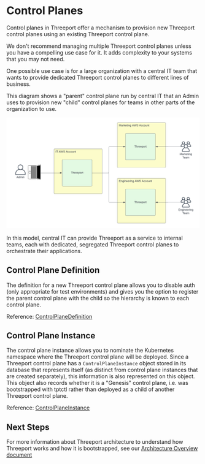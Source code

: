 # Control Planes

Control planes in Threeport offer a mechanism to provision new Threeport control
planes using an existing Threeport control plane.

We don't recommend managing multiple Threeport control planes unless you have a
compelling use case for it.  It adds complexity to your systems that you may not
need.

One possible use case is for a large organization with a central IT team that
wants to provide dedicated Threeport control planes to different lines of
business.

This diagram shows a "parent" control plane run by central IT that an Admin uses
to provision new "child" control planes for teams in other parts of the
organization to use.

![Multiple Threeport](../img/MultipleThreeportControlPlanes.png)

In this model, central IT can provide Threeport as a service to internal teams,
each with dedicated, segregated Threeport control planes to orchestrate their
applications.

## Control Plane Definition

The definition for a new Threeport control plane allows you to disable auth
(only appropriate for test environments) and gives you the option to register
the parent control plane with the child so the hierarchy is known to each control
plane.

Reference:
[ControlPlaneDefinition](https://pkg.go.dev/github.com/threeport/threeport/pkg/api/v0#ControlPlaneDefinition)

## Control Plane Instance

The control plane instance allows you to nominate the Kubernetes namespace where
the Threeport control plane will be deployed.  Since a Threeport control plane
has a `ControlPlaneInstance` object stored in its database that represents
itself (as distinct from control plane instances that are created separately),
this information is also represented on this object.  This object also records
whether it is a "Genesis" control plane, i.e. was bootstrapped with tptctl
rather than deployed as a child of another Threeport control plane.

Reference:
[ControlPlaneInstance](https://pkg.go.dev/github.com/threeport/threeport/pkg/api/v0#ControlPlaneInstance)

## Next Steps

For more information about Threeport architecture to understand how Threeport
works and how it is bootstrapped, see our [Architecture Overview
document](../architecture/overview.md)

